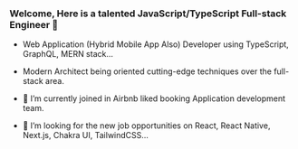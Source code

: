 ### Welcome, Here is a talented JavaScript/TypeScript Full-stack Engineer 👋

- Web Application (Hybrid Mobile App Also) Developer using TypeScript, GraphQL, MERN stack...
- Modern Architect being oriented cutting-edge techniques over the full-stack area.

- 🔭 I’m currently joined in Airbnb liked booking Application development team.
- 👯 I’m looking for the new job opportunities on React, React Native, Next.js, Chakra UI, TailwindCSS... 


<!--
Here are some ideas to get you started:

- 🔭 I’m currently working on ...
- 🌱 I’m currently learning ...
- 👯 I’m looking to collaborate on ...
- 🤔 I’m looking for help with ...
- 💬 Ask me about ...
- 📫 How to reach me: ...
- 😄 Pronouns: ...
- ⚡ Fun fact: ...
-->
